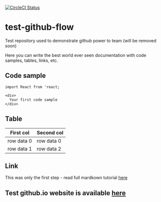 [![CircleCI Status](https://circleci.com/gh/OpusCapita/test-github-flow/tree/master.svg?style=shield&circle-token=:circle-token)](https://circleci.com/gh/OpusCapita/test-github-flow)

# test-github-flow
Test repository used to demonstrate github power to team (will be removed soon)

Here you can write the best world ever seen documentation with code samples, tables, links, etc.

## Code sample
```
import React from 'react;

<div>
  Your first code sample
</div>

```

## Table
| First col  | Second col |
| ---------- | -----------|
| row data 0 | row data 0 |
| row data 1 | row data 2 |

## Link
This was only the first step - read full mardkown tutorial [here](https://guides.github.com/features/mastering-markdown/)

## Test github.io website is available [here](https://opuscapita.github.io/test-github-flow/)

